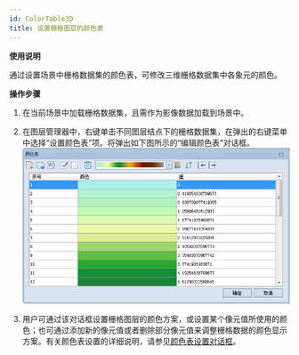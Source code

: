 ```yaml
---
id: ColorTable3D
title: 设置栅格图层的颜色表
---
```

**使用说明**

通过设置场景中栅格数据集的颜色表，可修改三维栅格数据集中各象元的颜色。

**操作步骤**

1. 在当前场景中加载栅格数据集，且需作为影像数据加载到场景中。
2. 在图层管理器中，右键单击不同图层结点下的栅格数据集，在弹出的右键菜单中选择“设置颜色表”项。将弹出如下图所示的“编辑颜色表”对话框。    
![图：编辑颜色表对话框](img/ColorTable3D.png)   

3. 用户可通过该对话框设置栅格图层的颜色方案，或设置某个像元值所使用的颜色；也可通过添加新的像元值或者删除部分像元值来调整栅格数据的颜色显示方案。有关颜色表设置的详细说明，请参见[颜色表设置对话框](../Visualization/VisualSetting/ColorTableDia)。

 

